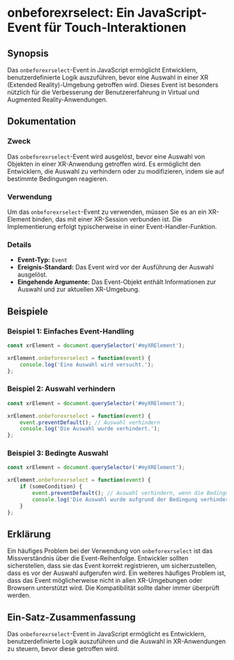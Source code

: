 <!--
Meta Description: # onbeforexrselect: Ein JavaScript-Event für Touch-Interaktionen ## Synopsis Das `onbeforexrselect`-Event in JavaScript ermöglicht Entwicklern, benutz...
Meta Keywords: event, auswahl, das, onbeforexrselect, die
-->

# onbeforexrselect: Ein JavaScript-Event für Touch-Interaktionen

## Synopsis
Das `onbeforexrselect`-Event in JavaScript ermöglicht Entwicklern, benutzerdefinierte Logik auszuführen, bevor eine Auswahl in einer XR (Extended Reality)-Umgebung getroffen wird. Dieses Event ist besonders nützlich für die Verbesserung der Benutzererfahrung in Virtual und Augmented Reality-Anwendungen.

## Dokumentation
### Zweck
Das `onbeforexrselect`-Event wird ausgelöst, bevor eine Auswahl von Objekten in einer XR-Anwendung getroffen wird. Es ermöglicht den Entwicklern, die Auswahl zu verhindern oder zu modifizieren, indem sie auf bestimmte Bedingungen reagieren.

### Verwendung
Um das `onbeforexrselect`-Event zu verwenden, müssen Sie es an ein XR-Element binden, das mit einer XR-Session verbunden ist. Die Implementierung erfolgt typischerweise in einer Event-Handler-Funktion.

### Details
- **Event-Typ:** `Event`
- **Ereignis-Standard:** Das Event wird vor der Ausführung der Auswahl ausgelöst.
- **Eingehende Argumente:** Das Event-Objekt enthält Informationen zur Auswahl und zur aktuellen XR-Umgebung.

## Beispiele
### Beispiel 1: Einfaches Event-Handling
```javascript
const xrElement = document.querySelector('#myXRElement');

xrElement.onbeforexrselect = function(event) {
    console.log('Eine Auswahl wird versucht.');
};
```

### Beispiel 2: Auswahl verhindern
```javascript
const xrElement = document.querySelector('#myXRElement');

xrElement.onbeforexrselect = function(event) {
    event.preventDefault(); // Auswahl verhindern
    console.log('Die Auswahl wurde verhindert.');
};
```

### Beispiel 3: Bedingte Auswahl
```javascript
const xrElement = document.querySelector('#myXRElement');

xrElement.onbeforexrselect = function(event) {
    if (someCondition) {
        event.preventDefault(); // Auswahl verhindern, wenn die Bedingung erfüllt ist
        console.log('Die Auswahl wurde aufgrund der Bedingung verhindert.');
    }
};
```

## Erklärung
Ein häufiges Problem bei der Verwendung von `onbeforexrselect` ist das Missverständnis über die Event-Reihenfolge. Entwickler sollten sicherstellen, dass sie das Event korrekt registrieren, um sicherzustellen, dass es vor der Auswahl aufgerufen wird. Ein weiteres häufiges Problem ist, dass das Event möglicherweise nicht in allen XR-Umgebungen oder Browsern unterstützt wird. Die Kompatibilität sollte daher immer überprüft werden.

## Ein-Satz-Zusammenfassung
Das `onbeforexrselect`-Event in JavaScript ermöglicht es Entwicklern, benutzerdefinierte Logik auszuführen und die Auswahl in XR-Anwendungen zu steuern, bevor diese getroffen wird.